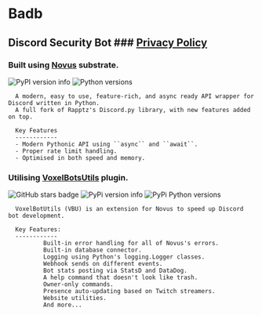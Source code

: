 # Badb
## Discord Security Bot ### [Privacy Policy](./PRIVACY.md)

### Built using [Novus](https://github.com/Voxel-Fox-Ltd/Novus) substrate.
![PyPI version info](https://img.shields.io/pypi/v/novus.svg)
![Python versions](https://img.shields.io/pypi/pyversions/novus.svg)

      A modern, easy to use, feature-rich, and async ready API wrapper for Discord written in Python.
      A full fork of Rapptz's Discord.py library, with new features added on top.

      Key Features
      ------------
      - Modern Pythonic API using ``async`` and ``await``.
      - Proper rate limit handling.
      - Optimised in both speed and memory.
      
### Utilising [VoxelBotsUtils](https://github.com/Voxel-Fox-Ltd/VoxelBotUtils) plugin.
![GitHub stars badge](https://img.shields.io/github/stars/Voxel-Fox-Ltd/VoxelBotUtils)
![PyPi version info](https://img.shields.io/pypi/v/voxelbotutils.svg)
![PyPi Python versions](https://img.shields.io/pypi/pyversions/voxelbotutils.svg)

      VoxelBotUtils (VBU) is an extension for Novus to speed up Discord bot development.
      
      Key Features:
      ------------
              Built-in error handling for all of Novus's errors.
              Built-in database connector.
              Logging using Python's logging.Logger classes.
              Webhook sends on different events.
              Bot stats posting via StatsD and DataDog.
              A help command that doesn't look like trash.
              Owner-only commands.
              Presence auto-updating based on Twitch streamers.
              Website utilities.
              And more...
              
